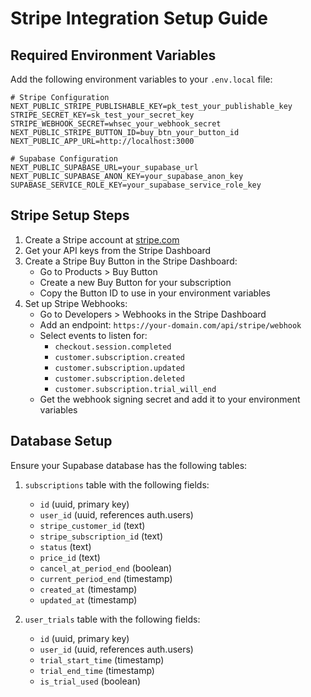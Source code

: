 # Stripe Integration Setup Guide

## Required Environment Variables

Add the following environment variables to your `.env.local` file:

```
# Stripe Configuration
NEXT_PUBLIC_STRIPE_PUBLISHABLE_KEY=pk_test_your_publishable_key
STRIPE_SECRET_KEY=sk_test_your_secret_key
STRIPE_WEBHOOK_SECRET=whsec_your_webhook_secret
NEXT_PUBLIC_STRIPE_BUTTON_ID=buy_btn_your_button_id
NEXT_PUBLIC_APP_URL=http://localhost:3000

# Supabase Configuration
NEXT_PUBLIC_SUPABASE_URL=your_supabase_url
NEXT_PUBLIC_SUPABASE_ANON_KEY=your_supabase_anon_key
SUPABASE_SERVICE_ROLE_KEY=your_supabase_service_role_key
```

## Stripe Setup Steps

1. Create a Stripe account at [stripe.com](https://stripe.com)
2. Get your API keys from the Stripe Dashboard
3. Create a Stripe Buy Button in the Stripe Dashboard:
   - Go to Products > Buy Button
   - Create a new Buy Button for your subscription
   - Copy the Button ID to use in your environment variables
4. Set up Stripe Webhooks:
   - Go to Developers > Webhooks in the Stripe Dashboard
   - Add an endpoint: `https://your-domain.com/api/stripe/webhook`
   - Select events to listen for:
     - `checkout.session.completed`
     - `customer.subscription.created`
     - `customer.subscription.updated`
     - `customer.subscription.deleted`
     - `customer.subscription.trial_will_end`
   - Get the webhook signing secret and add it to your environment variables

## Database Setup

Ensure your Supabase database has the following tables:

1. `subscriptions` table with the following fields:
   - `id` (uuid, primary key)
   - `user_id` (uuid, references auth.users)
   - `stripe_customer_id` (text)
   - `stripe_subscription_id` (text)
   - `status` (text)
   - `price_id` (text)
   - `cancel_at_period_end` (boolean)
   - `current_period_end` (timestamp)
   - `created_at` (timestamp)
   - `updated_at` (timestamp)

2. `user_trials` table with the following fields:
   - `id` (uuid, primary key)
   - `user_id` (uuid, references auth.users)
   - `trial_start_time` (timestamp)
   - `trial_end_time` (timestamp)
   - `is_trial_used` (boolean)
